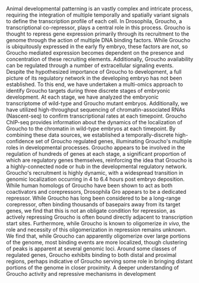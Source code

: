 Animal developmental patterning is an vastly complex and intricate process, requiring the integration of multiple temporally and spatially variant signals to define the transcription profile of each cell. In Drosophila, Groucho, a transcriptional co-repressor, plays a central role in this process. Groucho is thought to repress gene expression primarily through its recruitment to the genome through the action of multiple DNA binding factors. While Groucho is ubiquitously expressed in the early fly embryo, these factors are not, so Groucho mediated expression becomes dependent on the presence and concentration of these recruiting elements. Additionally, Groucho availability can be regulated through a number of extracellular signaling events. Despite the hypothesized importance of Groucho to development, a full picture of its regulatory network in the developing embryo has not been established. To this end, we have undertaken a multi-omics approach to identify Groucho targets during three discrete stages of embryonic development. At each stage, we have analyzed the embryonic transcriptome of wild-type and Groucho mutant embryos. Additionally, we have utilized high-throughput sequencing of chromatin-associated RNAs (Nascent-seq) to confirm transcriptional rates at each timepoint. Groucho ChIP-seq provides information about the dynamics of the localization of Groucho to the chromatin in wild-type embryos at each timepoint. By combining these data sources, we established a temporally-discrete high-confidence set of Groucho regulated genes, illuminating Groucho's multiple roles in developmental processes. Groucho appears to be involved in the regulation of hundreds of genes at each stage, a significant proportion of which are regulatory genes themselves, reinforcing the idea that Groucho is a highly-connected node or hub in the developmental regulatory network. Groucho's recruitment is highly dynamic, with a widespread transition in genomic localization occurring in 4 to 6.4 hours post embryo deposition. While human homologs of Groucho have been shown to act as both coactivators and corepressors, Drosophila Gro appears to be a dedicated repressor. While Groucho has long been considered to be a long-range corepressor, often binding thousands of basepairs away from its target genes, we find that this is not an obligate condition for repression, as actively repressing Groucho is often bound directly adjacent to transcription start sites. Furthermore, while Groucho is known to oligomerize *in vivo*, the role and necessity of this oligomerization in repression remains unknown. We find that, while Groucho can apparently oligomerize over large portions of the genome, most binding events are more localized, though clustering of peaks is apparent at several genomic loci. Around some classes of regulated genes, Groucho exhibits binding to both distal and proximal regions, perhaps indicative of Groucho serving some role in bringing distant portions of the genome in closer proximity. A deeper understanding of Groucho activity and repressive mechanisms in development 